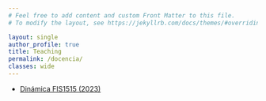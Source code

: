 ```yaml
---
# Feel free to add content and custom Front Matter to this file.
# To modify the layout, see https://jekyllrb.com/docs/themes/#overriding-theme-defaults

layout: single
author_profile: true
title: Teaching
permalink: /docencia/
classes: wide
---
```



*  [Dinámica FIS1515 (2023)](/docencia/fis1514_23_02/)
